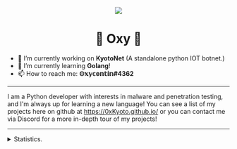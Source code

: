 <p align=center>
  <img src="https://avatars3.githubusercontent.com/u/66761259?s=200"/>
</p>
<h1 align=center>💊 Oxy 💊</h1>

- 🔭 I’m currently working on **KyotoNet** (A standalone python IOT botnet.)
- 🌱 I’m currently learning **Golang**!
- 📫 How to reach me: **𝕆𝕩𝕪𝕔𝕠𝕟𝕥𝕚𝕟#4362**

<hr>

I am a Python developer with interests in malware and penetration testing, and I'm always up for learning a new language! You can see a list of my projects here on github at https://0xKyoto.github.io/ or you can contact me via Discord for a more in-depth tour of my projects!

<hr>

<details>
      <summary>Statistics.</summary>
  <p align=center>
    <a href="https://github.com/0xKyoto">
      <img align="center" src="https://github-readme-stats.vercel.app/api?username=0xKyoto&show_icons=true&include_all_commits=true&show_icons=true&title_color=303030&icon_color=303030&text_color=303030&bg_color=ffffff" alt="Oxy's Statistics." />
      <img align="center" src="https://github-readme-stats.vercel.app/api/top-langs/?username=0xKyoto&show_icons=true&show_icons=true&title_color=fff&icon_color=303030&text_color=303030&bg_color=ffffff" alt="Oxy's Statistics." />
    </a>
  </p>
</details>
